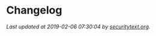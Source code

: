 # Changelog

_Last updated at 2019-02-06 07:30:04 by [securitytext.org](https://securitytext.org)._

